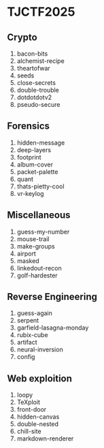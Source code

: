 # TJCTF2025

## Crypto
1. bacon-bits
2. alchemist-recipe
3. theartofwar
4. seeds
5. close-secrets
6. double-trouble
7. dotdotdotv2
8. pseudo-secure

## Forensics
1. hidden-message
2. deep-layers
3. footprint
4. album-cover
5. packet-palette
6. quant
7. thats-pietty-cool
8. vr-keylog

## Miscellaneous
1. guess-my-number
2. mouse-trail
3. make-groups
4. airport
5. masked
6. linkedout-recon
7. golf-hardester

## Reverse Engineering
1. guess-again
2. serpent
3. garfield-lasagna-monday
4. rubix-cube
5. artifact
6. neural-inversion
7. config

## Web exploition
1. loopy
2. TeXploit
3. front-door
4. hidden-canvas
5. double-nested
6. chill-site
7. markdown-renderer
